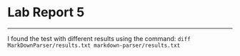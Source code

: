 # Lab Report 5
---

I found the test with different results using the command: `diff MarkDownParser/results.txt markdown-parser/results.txt`
